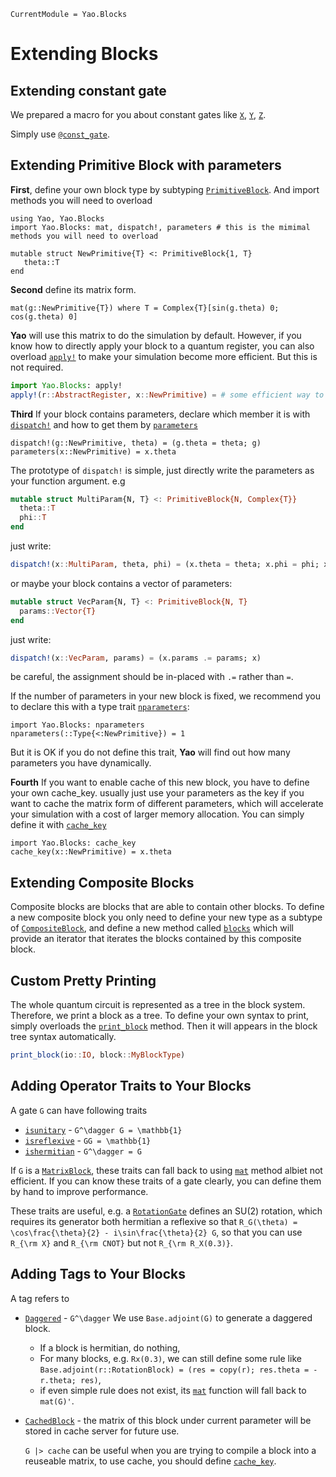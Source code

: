 ```@meta
CurrentModule = Yao.Blocks
```

# Extending Blocks

## Extending constant gate

We prepared a macro for you about constant gates like [`X`](@ref), [`Y`](@ref),
[`Z`](@ref).

Simply use [`@const_gate`](@ref).

## Extending Primitive Block with parameters

**First**, define your own block type by subtyping [`PrimitiveBlock`](@ref). And import methods you will need to overload

```@example extending-new-block
using Yao, Yao.Blocks
import Yao.Blocks: mat, dispatch!, parameters # this is the mimimal methods you will need to overload

mutable struct NewPrimitive{T} <: PrimitiveBlock{1, T}
   theta::T
end
```

**Second** define its matrix form.

```@example extending-new-block
mat(g::NewPrimitive{T}) where T = Complex{T}[sin(g.theta) 0; cos(g.theta) 0]
```

**Yao** will use this matrix to do the simulation by default. However, if you know how to directly apply your
block to a quantum register, you can also overload [`apply!`](@ref) to make your simulation become more efficient.
But this is not required.

```julia
import Yao.Blocks: apply!
apply!(r::AbstractRegister, x::NewPrimitive) = # some efficient way to simulate this block
```

**Third** If your block contains parameters, declare which member it is with [`dispatch!`](@ref)
and how to get them by [`parameters`](@ref)

```@example extending-new-block
dispatch!(g::NewPrimitive, theta) = (g.theta = theta; g)
parameters(x::NewPrimitive) = x.theta
```

The prototype of `dispatch!` is simple, just directly write the parameters as your function argument. e.g

```julia
mutable struct MultiParam{N, T} <: PrimitiveBlock{N, Complex{T}}
  theta::T
  phi::T
end
```

just write:

```julia
dispatch!(x::MultiParam, theta, phi) = (x.theta = theta; x.phi = phi; x)
```

or maybe your block contains a vector of parameters:

```julia
mutable struct VecParam{N, T} <: PrimitiveBlock{N, T}
  params::Vector{T}
end
```

just write:

```julia
dispatch!(x::VecParam, params) = (x.params .= params; x)
```

be careful, the assignment should be in-placed with `.=` rather than `=`.

If the number of parameters in your new block is fixed, we recommend you to declare this with a type
trait [`nparameters`](@ref):

```@example extending-new-block
import Yao.Blocks: nparameters
nparameters(::Type{<:NewPrimitive}) = 1
```

But it is OK if you do not define this trait, **Yao** will find out how many parameters you have dynamically.

**Fourth** If you want to enable cache of this new block, you have to define your own cache_key. usually just use your parameters
as the key if you want to cache the matrix form of different parameters, which will accelerate your simulation with a cost of larger
memory allocation. You can simply define it with [`cache_key`](@ref)

```@example extending-new-block
import Yao.Blocks: cache_key
cache_key(x::NewPrimitive) = x.theta
```

## Extending Composite Blocks

Composite blocks are blocks that are able to contain other blocks. To define a new composite block
you only need to define your new type as a subtype of [`CompositeBlock`](@ref), and define a new method
called [`blocks`](@ref) which will provide an iterator that iterates the blocks contained by this composite
block.

## Custom Pretty Printing

The whole quantum circuit is represented as a tree in the block system. Therefore, we print a block as a tree.
To define your own syntax to print, simply overloads the [`print_block`](@ref) method. Then it will appears in
the block tree syntax automatically.

```julia
print_block(io::IO, block::MyBlockType)
```

## Adding Operator Traits to Your Blocks
A gate `G` can have following traits

* [`isunitary`](@ref) - ``G^\dagger G = \mathbb{1}``
* [`isreflexive`](@ref) - ``GG = \mathbb{1}``
* [`ishermitian`](@ref) - ``G^\dagger = G``

If `G` is a [`MatrixBlock`](@ref), these traits can fall back to using [`mat`](@ref) method albiet not efficient.
If you can know these traits of a gate clearly, you can define them by hand to improve performance.

These traits are useful, e.g. a [`RotationGate`](@ref) defines an SU(2) rotation, which requires its generator both hermitian a reflexive so that ``R_G(\theta) = \cos\frac{\theta}{2} - i\sin\frac{\theta}{2} G``, so that you can use ``R_{\rm X}`` and ``R_{\rm CNOT}`` but not ``R_{\rm R_X(0.3)}``.

## Adding Tags to Your Blocks

A tag refers to

* [`Daggered`](@ref) - ``G^\dagger``
    We use `Base.adjoint(G)` to generate a daggered block.

    * If a block is hermitian, do nothing,
    * For many blocks, e.g. `Rx(0.3)`, we can still define some rule like `Base.adjoint(r::RotationBlock) = (res = copy(r); res.theta = -r.theta; res)`,
    * if even simple rule does not exist, its [`mat`](@ref) function will fall back to `mat(G)'`.

* [`CachedBlock`](@ref) - the matrix of this block under current parameter will be stored in cache server for future use.

    `G |> cache` can be useful when you are trying to compile a block into a reuseable matrix, to use cache, you should define [`cache_key`](@ref).
